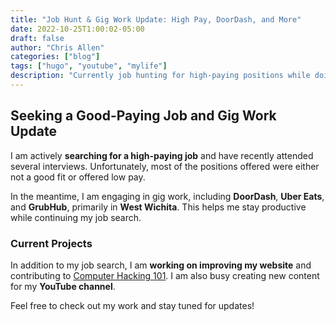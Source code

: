 ```yaml
---
title: "Job Hunt & Gig Work Update: High Pay, DoorDash, and More"
date: 2022-10-25T1:00:02-05:00
draft: false
author: "Chris Allen"
categories: ["blog"]
tags: ["hugo", "youtube", "mylife"]
description: "Currently job hunting for high-paying positions while doing gig work with DoorDash, Uber Eats, and GrubHub in West Wichita. Also improving my website and creating YouTube content. Stay tuned for updates!"
---
```


## Seeking a Good-Paying Job and Gig Work Update

I am actively **searching for a high-paying job** and have recently attended several interviews. Unfortunately, most of the positions offered were either not a good fit or offered low pay.

In the meantime, I am engaging in gig work, including **DoorDash**, **Uber Eats**, and **GrubHub**, primarily in **West Wichita**. This helps me stay productive while continuing my job search.

### Current Projects

In addition to my job search, I am **working on improving my website** and contributing to [Computer Hacking 101](https://computerhacking101.com). I am also busy creating new content for my **YouTube channel**.

Feel free to check out my work and stay tuned for updates!
